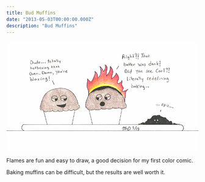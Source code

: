 ```yaml
---
title: Bud Muffins
date: "2013-05-03T00:00:00.000Z"
description: "Bud Muffins"
---
```


![bud muffins](./bud-muffins.gif)

Flames are fun and easy to draw, a good decision for my first color comic.

Baking muffins can be difficult, but the results are well worth it.
